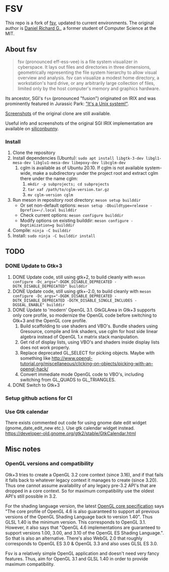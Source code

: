 # FSV

This repo is a fork of [fsv](http://fsv.sourceforge.net/), updated to current environments.
The original author is [Daniel Richard G.](https://github.com/iskunk), a former student of Computer Science at the MIT.

## About fsv

> fsv (pronounced eff-ess-vee) is a file system visualizer in cyberspace. It lays out files and directories in three dimensions, geometrically representing the file system hierarchy to allow visual overview and analysis. fsv can visualize a modest home directory, a workstation's hard drive, or any arbitrarily large collection of files, limited only by the host computer's memory and graphics hardware.

Its ancestor, SGI's `fsn` (pronounced "fusion") originated on IRIX and was prominently featured in Jurassic Park: ["It's a Unix system!"](https://www.youtube.com/watch?v=3HjOjvu6oKA). 

[Screenshots](http://fsv.sourceforge.net/screenshots/) of the original clone are still available.

Useful info and screenshots of the original SGI IRIX implementation are available on [siliconbunny](http://www.siliconbunny.com/fsn-the-irix-3d-file-system-tool-from-jurassic-park/).

### Install

1. Clone the repository
2. Install dependencies (Ubuntu): `sudo apt install libgtk-3-dev libgl1-mesa-dev libglu1-mesa-dev libepoxy-dev libcglm-dev`
    1. cglm is available as of Ubuntu 20.10. If cglm is not available
       system-wide, make a subdirectory under the project root and extract
        cglm there under the name cglm:
        1. `mkdir -p subprojects; cd subprojects`
        2. `tar xaf /path/to/cglm-version.tar.gz`
        3. `mv cglm-version cglm`
3. Run meson in repository root directory: `meson setup builddir`
    - Or set non-default options: `meson setup -Dbuildtype=release -Dprefix=~/.local builddir`
    - Check current options: `meson configure builddir`
    - Modify options on existing builddir: `meson configure -Doptimization=g builddir`
4. Compile: `ninja -C builddir`
5. Install: `sudo ninja -C builddir install`

## TODO

### DONE Update to Gtk+3

1. DONE Update code, still using gtk+2, to build cleanly with
   `meson configure -Dc_args="-DGDK_DISABLE_DEPRECATED -DGTK_DISABLE_DEPRECATED" builddir`
2. DONE Update code, still using gtk+-2.0, to build cleanly with
   `meson configure -Dc_args="-DGDK_DISABLE_DEPRECATED -DGTK_DISABLE_DEPRECATED -DGTK_DISABLE_SINGLE_INCLUDES -DGSEAL_ENABLE" builddir`
3. DONE Update to 'modern' OpenGL 3.1. GtkGLArea in Gtk+3 supports only core
   profile, so modernize the OpenGL code before switching to Gtk+3 and the
   OpenGL core profile.
    1. Build scaffolding to use shaders and VBO's. Bundle shaders using
       Gresource, compile and link shaders, use cglm for host side linear
       algebra instead of OpenGL 1.x matrix stack manipulation.
    2. Get rid of display lists, using VBO's and shaders inside display lists
       does not work properly.
    3. Replace deprecated GL_SELECT for picking objects. Maybe with something like
       http://www.opengl-tutorial.org/miscellaneous/clicking-on-objects/picking-with-an-opengl-hack/
    4. Convert immediate mode OpenGL code to VBO's, including switching from
       GL_QUADS to GL_TRIANGLES.
4. DONE Switch to Gtk+3

### Setup github actions for CI

### Use Gtk calendar

There exists commented out code for using gnome date edit widget
(gnome_date_edit_new etc.). Use gtk calendar widget instead.
https://developer-old.gnome.org/gtk2/stable/GtkCalendar.html

## Misc notes

### OpenGL versions and compatibility

Gtk+3 tries to create a OpenGL 3.2 core context (since 3.16), and if that fails
it falls back to whatever legacy context it manages to create (since 3.20).
Thus one cannot assume availability of any legacy pre-3.2 API's that are
dropped in a core context. So for maximum compatibility use the oldest API's
still possible in 3.2.

For the shading language version, the latest [OpenGL core
specification](https://www.khronos.org/registry/OpenGL/specs/gl/glspec46.core.pdf)
says "The core profile of OpenGL 4.6 is also guaranteed to support all previous
versions of the OpenGL Shading Language back to version 1.40". Thus GLSL 1.40
is the minimum version. This corresponds to OpenGL 3.1. However, it also says
that "OpenGL 4.6 implementations are guaranteed to support versions 1.00, 3.00,
and 3.10 of the OpenGL ES Shading Language.". So that is also an alternative.
There's also WebGL 2.0 that roughly corresponds to OpenGL ES 3.0 & OpenGL 3.3
and also uses GLSL ES 3.0.

Fsv is a relatively simple OpenGL application and doesn't need very fancy
features. Thus, aim for OpenGL 3.1 and GLSL 1.40 in order to provide maximum
compatibility.
